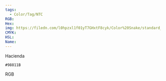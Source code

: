 ```yaml
---
tags:
  - Color/Tag/NTC
RGB:
Hex:
img: https://filedn.com/l0hpzxl1f01yT7GHxtF8cyk/Color%20Snake/standard_csv_to_svg/98811B.svg
CMYK:
HSL:
Name:
---
```

Hacienda
```palette
#98811B
```
RGB
